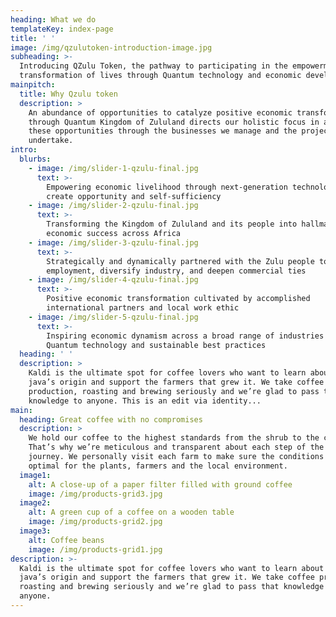 ```yaml
---
heading: What we do
templateKey: index-page
title: ' '
image: /img/qzulutoken-introduction-image.jpg
subheading: >-
  Introducing QZulu Token, the pathway to participating in the empowerment and
  transformation of lives through Quantum technology and economic development.
mainpitch:
  title: Why Qzulu token
  description: >
    An abundance of opportunities to catalyze positive economic transformation
    through Quantum Kingdom of Zululand directs our holistic focus in addressing
    these opportunities through the businesses we manage and the projects they
    undertake.
intro:
  blurbs:
    - image: /img/slider-1-qzulu-final.jpg
      text: >-
        Empowering economic livelihood through next-generation technologies to
        create opportunity and self-sufficiency
    - image: /img/slider-2-qzulu-final.jpg
      text: >-
        Transforming the Kingdom of Zululand and its people into hallmarks of
        economic success across Africa
    - image: /img/slider-3-qzulu-final.jpg
      text: >-
        Strategically and dynamically partnered with the Zulu people to create
        employment, diversify industry, and deepen commercial ties
    - image: /img/slider-4-qzulu-final.jpg
      text: >-
        Positive economic transformation cultivated by accomplished
        international partners and local work ethic
    - image: /img/slider-5-qzulu-final.jpg
      text: >-
        Inspiring economic dynamism across a broad range of industries through
        Quantum technology and sustainable best practices
  heading: ' '
  description: >
    Kaldi is the ultimate spot for coffee lovers who want to learn about their
    java’s origin and support the farmers that grew it. We take coffee
    production, roasting and brewing seriously and we’re glad to pass that
    knowledge to anyone. This is an edit via identity...
main:
  heading: Great coffee with no compromises
  description: >
    We hold our coffee to the highest standards from the shrub to the cup.
    That’s why we’re meticulous and transparent about each step of the coffee’s
    journey. We personally visit each farm to make sure the conditions are
    optimal for the plants, farmers and the local environment.
  image1:
    alt: A close-up of a paper filter filled with ground coffee
    image: /img/products-grid3.jpg
  image2:
    alt: A green cup of a coffee on a wooden table
    image: /img/products-grid2.jpg
  image3:
    alt: Coffee beans
    image: /img/products-grid1.jpg
description: >-
  Kaldi is the ultimate spot for coffee lovers who want to learn about their
  java’s origin and support the farmers that grew it. We take coffee production,
  roasting and brewing seriously and we’re glad to pass that knowledge to
  anyone.
---
```

